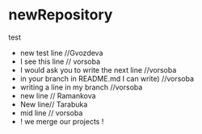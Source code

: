 # newRepository

test


* new test line //Gvozdeva
* I see this line // vorsoba
* I would ask you to write the next line //vorsoba
* in your branch in README.md I can write) //vorsoba
* writing a line in my branch //vorsoba
* new line // Ramankova
* New line// Tarabuka
* mid line // vorsoba
* ! we merge our projects !

